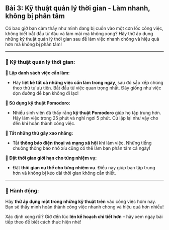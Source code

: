 ## Bài 3: Kỹ thuật quản lý thời gian - Làm nhanh, không bị phân tâm

Có bao giờ bạn cảm thấy như mình đang bị cuốn vào một cơn lốc công việc, không biết bắt đầu từ đâu và làm mãi mà không xong? Hãy thử áp dụng những kỹ thuật quản lý thời gian sau để làm việc nhanh chóng và hiệu quả hơn mà không bị phân tâm!

---

### 📌 Kỹ thuật quản lý thời gian:

**🔹 Lập danh sách việc cần làm:**
- Hãy **liệt kê tất cả những việc cần làm trong ngày**, sau đó sắp xếp chúng theo thứ tự ưu tiên. Bắt đầu từ việc quan trọng nhất. Đây giống như việc dọn đường để bạn không đi lạc!

**🔹 Sử dụng kỹ thuật Pomodoro:**
- Nhiều sinh viên đã thấy rằng **kỹ thuật Pomodoro** giúp họ tập trung hơn. Hãy làm việc trong 25 phút và nghỉ ngơi 5 phút. Cứ lặp lại như vậy cho đến khi hoàn thành công việc.

**🔹 Tắt những thứ gây xao nhãng:**
- Tắt **thông báo điện thoại và mạng xã hội** khi làm việc. Những tiếng chuông thông báo nhỏ xíu cũng có thể làm bạn phân tâm cả ngày!

**🔹 Đặt thời gian giới hạn cho từng nhiệm vụ:**
- Đặt **thời gian cụ thể cho từng nhiệm vụ**. Điều này giúp bạn tập trung hơn và không bị kéo dài thời gian không cần thiết.

---

### 🚀 Hành động:

Hãy **thử áp dụng một trong những kỹ thuật trên** vào công việc hôm nay. Bạn sẽ thấy mình hoàn thành công việc nhanh chóng và hiệu quả hơn nhiều!

Xác định xong rồi? Giờ đến lúc **lên kế hoạch chi tiết hơn** – hãy xem ngay bài tiếp theo để biết cách thực hiện nhé!